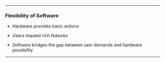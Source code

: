 ----

### Flexibility of Software

* Hardware provides basic actions
<!-- .element: class="fragment" -->
* Users request rich features
<!-- .element: class="fragment" -->
* Software bridges the gap between user demands and hardware possibility
<!-- .element: class="fragment" -->

----
